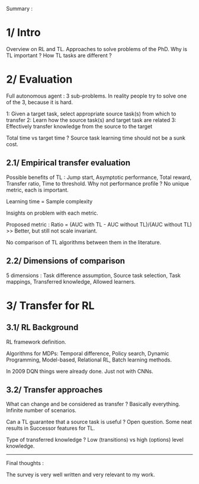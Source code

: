 Summary : 

# 1/ Intro

Overview on RL and TL.
Approaches to solve problems of the PhD. 
Why is TL important ? 
How TL tasks are different ? 

# 2/ Evaluation

Full autonomous agent : 3 sub-problems. In reality people try to solve one of the 3, because it is hard.

1: Given a target task, select appropriate source task(s) from which to transfer
2: Learn how the source task(s) and target task are related
3: Effectively transfer knowledge from the source to the target

Total time vs target time ? Source task learning time should not be a sunk cost.

## 2.1/ Empirical transfer evaluation

Possible benefits of TL : Jump start, Asymptotic performance, Total reward, Transfer ratio, Time to threshold. Why not performance profile ? No unique metric, each is important.

Learning time = Sample complexity

Insights on problem with each metric.

Proposed metric : Ratio = (AUC with TL - AUC without TL)/(AUC without TL) >> Better, but still not scale invariant.

No comparison of TL algorithms between them in the literature.

## 2.2/ Dimensions of comparison

5 dimensions : Task difference assumption, Source task selection, Task mappings, Transferred knowledge, Allowed learners.

# 3/ Transfer for RL

## 3.1/ RL Background

RL framework definition.

Algorithms for MDPs: Temporal difference, Policy search, Dynamic Programming, Model-based, Relational RL, Batch learning methods.

In 2009 DQN things were already done. Just not with CNNs.

## 3.2/ Transfer approaches

What can change and be considered as transfer ? Basically everything. Infinite number of scenarios.

Can a TL guarantee that a source task is useful ? Open question. Some neat results in Successor features for TL.

Type of transferred knowledge ? Low (transitions) vs high (options) level knowledge.







---------------

Final thoughts : 

The survey is very well written and very relevant to my work.
